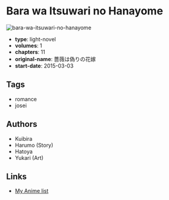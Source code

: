 # Bara wa Itsuwari no Hanayome

![bara-wa-itsuwari-no-hanayome](https://cdn.myanimelist.net/images/manga/2/185919.jpg)

-   **type**: light-novel
-   **volumes**: 1
-   **chapters**: 11
-   **original-name**: 薔薇は偽りの花嫁
-   **start-date**: 2015-03-03

## Tags

-   romance
-   josei

## Authors

-   Kuibira
-   Harumo (Story)
-   Hatoya
-   Yukari (Art)

## Links

-   [My Anime list](https://myanimelist.net/manga/102692/Bara_wa_Itsuwari_no_Hanayome)

